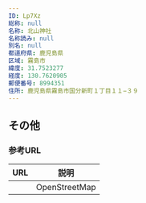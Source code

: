 ```yaml
---
ID: Lp7Xz
総称: null
名称: 北山神社
名称読み: null
別名: null
都道府県: 鹿児島県
区域: 霧島市
緯度: 31.7523277
経度: 130.7620905
郵便番号: 8994351
住所: 鹿児島県霧島市国分新町１丁目１１−３９
---
```


## その他

### 参考URL

| URL | 説明          |
| --- | ------------- |
|     | OpenStreetMap |
